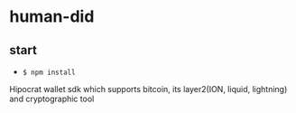 # human-did

## start

- `$ npm install`

Hipocrat wallet sdk which supports bitcoin, its layer2(ION, liquid, lightning) and cryptographic tool